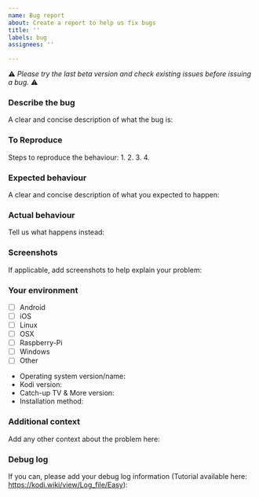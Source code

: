 ```yaml
---
name: Bug report
about: Create a report to help us fix bugs
title: ''
labels: bug
assignees: ''

---
```


⚠️ *Please try the last beta version and check existing issues before issuing a bug.* ⚠️

### Describe the bug
A clear and concise description of what the bug is:

### To Reproduce
Steps to reproduce the behaviour:
1.
2.
3.
4.

### Expected behaviour
A clear and concise description of what you expected to happen:

### Actual behaviour
Tell us what happens instead:

### Screenshots
If applicable, add screenshots to help explain your problem:

### Your environment
 - [ ] Android
 - [ ] iOS
 - [ ] Linux
 - [ ] OSX
 - [ ] Raspberry-Pi
 - [ ] Windows
 - [ ] Other

 - Operating system version/name:
 - Kodi version:
 - Catch-up TV & More version:
 - Installation method:


### Additional context
Add any other context about the problem here:

### Debug log
If you can, please add your debug log information (Tutorial available here: https://kodi.wiki/view/Log_file/Easy):
